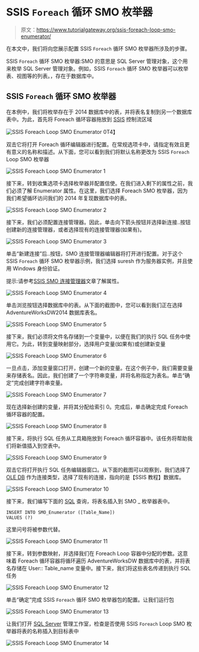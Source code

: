 # SSIS `Foreach` 循环 SMO 枚举器

> 原文：<https://www.tutorialgateway.org/ssis-foreach-loop-smo-enumerator/>

在本文中，我们将向您展示配置 SSIS `Foreach` 循环 SMO 枚举器所涉及的步骤。

SSIS `Foreach` 循环 SMO 枚举器:SMO 的意思是 SQL Server 管理对象，这个用来枚举 SQL Server 管理对象。例如，SSIS `Foreach` 循环 SMO 枚举器可以枚举表、视图等的列表。，存在于数据库中。

## SSIS `Foreach` 循环 SMO 枚举器

在本例中，我们将枚举存在于 2014 数据库中的表，并将表名复制到另一个数据库表中。为此，首先将 Foreach 循环容器拖放到 [SSIS](https://www.tutorialgateway.org/ssis/) 控制流区域

![SSIS `Foreach` Loop SMO Enumerator 0](img/58e67b5055475a150cacc3a746b34f58.png)T4】

双击它将打开 Foreach 循环编辑器进行配置。在常规选项卡中，请指定有效且更有意义的名称和描述。从下面，您可以看到我们将默认名称更改为 SSIS `Foreach` Loop SMO 枚举器

![SSIS `Foreach` Loop SMO Enumerator 1](img/ff9253cf588bc1249f8e27f3be62f960.png)

接下来，转到收集选项卡选择枚举器并配置信使。在我们进入剩下的属性之前，我们必须了解 Enumerator 属性。在这里，我们选择 Foreach SMO 枚举器，因为我们希望循环访问我们的 2014 年复现数据库中的表。

![SSIS `Foreach` Loop SMO Enumerator 2](img/401a8dc5e839df35933eb4eaedff8594.png)

接下来，我们必须配置连接管理器。因此，单击向下箭头按钮并选择新连接..按钮创建新的连接管理器，或者选择现有的连接管理器(如果有)。

![SSIS `Foreach` Loop SMO Enumerator 3](img/be450eae569b2c0a26161267ed25c6f9.png)

单击“新建连接”后..按钮，SMO 连接管理器编辑器将打开进行配置。对于这个 SSIS `Foreach` 循环 SMO 枚举器示例，我们选择 suresh 作为服务器实例，并且使用 Windows 身份验证。

提示:请参考[SSIS SMO 连接管理器](https://www.tutorialgateway.org/smo-connection-manager-in-ssis/)文章了解属性。

![SSIS `Foreach` Loop SMO Enumerator 4](img/998e6fc6859919e43001cc3f7f871727.png)

单击浏览按钮选择数据库中的表。从下面的截图中，您可以看到我们正在选择 AdventureWorksDW2014 数据库表名。

![SSIS `Foreach` Loop SMO Enumerator 5](img/fb96703cc26ed684edfc393a7362dda0.png)

接下来，我们必须将文件名存储到一个变量中，以便在我们的执行 SQL 任务中使用它。为此，转到变量映射部分，选择用户变量(如果有)或创建新变量

![SSIS `Foreach` Loop SMO Enumerator 6](img/478bed1d7a27ba71ac70a4d838421fbd.png)

一旦点击<new variable..="">，添加变量窗口打开，创建一个新的变量。在这个例子中，我们需要变量来存储表名。因此，我们创建了一个字符串变量，并将名称指定为表名。单击“确定”完成创建字符串变量。</new>

![SSIS `Foreach` Loop SMO Enumerator 7](img/033ca9d6d1b15bdc272328806b2b119f.png)

现在选择新创建的变量，并将其分配给索引 0。完成后，单击确定完成 Foreach 循环容器的配置。

![SSIS `Foreach` Loop SMO Enumerator 8](img/a3cc5ca7aa798c9e47d6ddc2e5d32f1e.png)

接下来，将执行 SQL 任务从工具箱拖放到 Foreach 循环容器中。该任务将帮助我们将新值插入到空表中。

![SSIS `Foreach` Loop SMO Enumerator 9](img/c1242ecdf06730661b145f7654341a54.png)

双击它将打开执行 SQL 任务编辑器窗口。从下面的截图可以观察到，我们选择了 [OLE DB](https://www.tutorialgateway.org/ole-db-connection-manager-in-ssis/) 作为连接类型，选择了现有的连接，指向的是【SSIS 教程】数据库。

![SSIS `Foreach` Loop SMO Enumerator 10](img/a1a726b98f9073806973963997cad2cb.png)

接下来，我们编写下面的 [SQL](https://www.tutorialgateway.org/sql/) 查询，将表名插入到 SMO _ 枚举器表中。

```
INSERT INTO SMO_Enumerator ([Table_Name])
VALUES (?)
```

这里问号将被参数代替。

![SSIS `Foreach` Loop SMO Enumerator 11](img/ac5afd8f4906693f84309f870fb924cf.png)

接下来，转到参数映射，并选择我们在 Foreach Loop 容器中分配的参数。这意味着 Foreach 循环容器将循环遍历 AdventureWorksDW 数据库中的表，并将表名存储在 User:: Table_name 变量中。接下来，我们将这些表名传递到执行 SQL 任务

![SSIS `Foreach` Loop SMO Enumerator 12](img/8a9fc334d75eb30c919c51d842ef3192.png)

单击“确定”完成 SSIS `Foreach` 循环 SMO 枚举器包的配置。让我们运行包

![SSIS `Foreach` Loop SMO Enumerator 13](img/dfadf36153cfe2384272414b18cac5b7.png)

让我们打开 [SQL Server](https://www.tutorialgateway.org/sql/) 管理工作室，检查是否使用 SSIS `Foreach` Loop SMO 枚举器将表的名称插入到目标表中

![SSIS `Foreach` Loop SMO Enumerator 14](img/67348bd297c6b6ba0a98c492655b915d.png)
